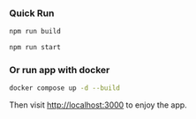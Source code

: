### Quick Run

```bash
npm run build

npm run start
```

### Or run app with docker

```bash
docker compose up -d --build
```

Then visit [http://localhost:3000](http://localhost:3000) to enjoy the app.
